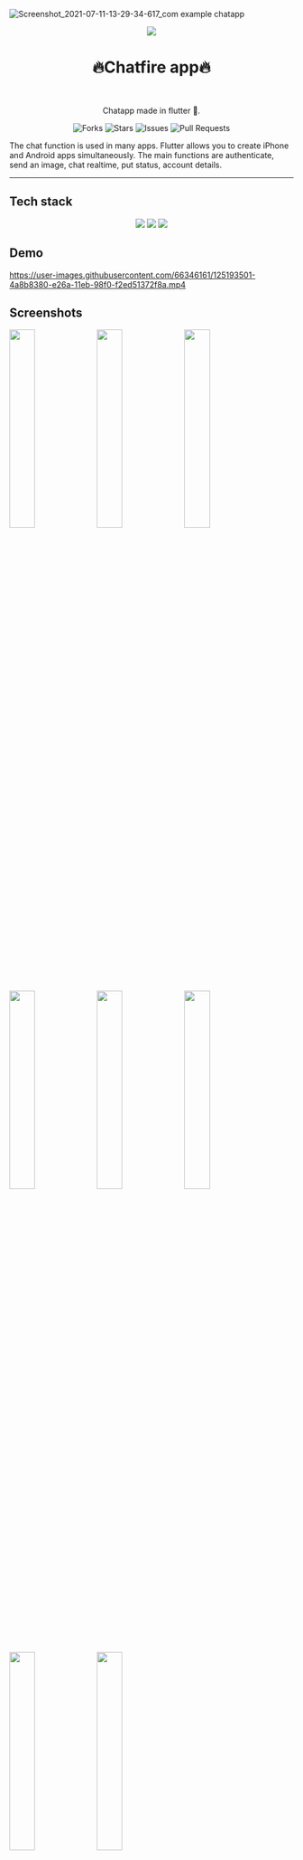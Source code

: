 ![Screenshot_2021-07-11-13-29-34-617_com example chatapp]()


<p align="center" width="100%">
  <img src="https://user-images.githubusercontent.com/66346161/125189646-ba900e80-e256-11eb-9d56-d76cd04aef33.png"/>
</p>  
<h1 align="center">🔥Chatfire app🔥</h1> <br>
<p align="center">Chatapp made in flutter 💓.</p>

<div align="center">

![Forks](https://img.shields.io/github/forks/anotherwebguy/Chat-App-Flutter)
![Stars](https://img.shields.io/github/stars/anotherwebguy/Chat-App-Flutter)
![Issues](https://img.shields.io/github/issues/anotherwebguy/Chat-App-Flutter)
![Pull Requests](https://img.shields.io/github/issues-pr/anotherwebguy/Chat-App-Flutter?) 

</div>

The chat function is used in many apps. Flutter allows you to create iPhone and Android apps simultaneously. The main functions are authenticate, send an image, chat realtime, put status, account details.


----
## Tech stack

<div align="center">
<img src="https://img.shields.io/badge/dart-%230175C2.svg?&style=for-the-badge&logo=dart&logoColor=white"/>  <img src="https://img.shields.io/badge/flutter-%230175C2.svg?&style=for-the-badge&logo=flutter&logoColor=white"/>  <img src="https://img.shields.io/badge/firebase-%230175C2.svg?&style=for-the-badge&logo=firebase&logoColor=white"/>
</div>

## Demo 

https://user-images.githubusercontent.com/66346161/125193501-4a8b8380-e26a-11eb-98f0-f2ed51372f8a.mp4


## Screenshots 

<img src="https://user-images.githubusercontent.com/66346161/125193658-2d0ae980-e26b-11eb-95c2-a75f70097ece.jpg" width=30%/>  <img src="https://user-images.githubusercontent.com/66346161/125193657-2bd9bc80-e26b-11eb-9d66-41d1a4c9fe69.jpg" width=30%/>  <img src="https://user-images.githubusercontent.com/66346161/125193662-2f6d4380-e26b-11eb-8484-8bedbc669cba.jpg" width=30%/>  <img src="https://user-images.githubusercontent.com/66346161/125193663-31370700-e26b-11eb-9702-2fad5df908ee.jpg" width=30%/>  <img src="https://user-images.githubusercontent.com/66346161/125193653-28decc00-e26b-11eb-9a35-c8b80e4303f7.jpg" width=30%/>  <img src="https://user-images.githubusercontent.com/66346161/125194316-58430800-e26e-11eb-8998-5ea216be07bc.jpg" width=30%/>  <img src="https://user-images.githubusercontent.com/66346161/125193661-2ed4ad00-e26b-11eb-829c-fff5a31faae5.jpg" width=30%/>  <img src="https://user-images.githubusercontent.com/66346161/125193659-2da38000-e26b-11eb-9230-606322e46ecd.jpg" width=30%/>


## Getting Started

This project is a starting point for a Flutter application.

A few resources to get you started if this is your first Flutter project:

- [Lab: Write your first Flutter app](https://flutter.dev/docs/get-started/codelab)
- [Cookbook: Useful Flutter samples](https://flutter.dev/docs/cookbook)

For help getting started with Flutter, view our
[online documentation](https://flutter.dev/docs), which offers tutorials,
samples, guidance on mobile development, and a full API reference.

<h2 align= "left"><b>Contributing Guidelines!</b></h2>

1. Make sure to keep the UI consistent while adding a new feature.
2. When adding new packages, use the package version which is compatible with the new flutter 2 update.
3. Make sure that your code is well documented, especially in the tougher areas.
4. Maintain a uniform naming convention throughout the codebase.
5. If your code is being repetitive then refactor it to create a new widget for future use.
6. Make the code as modular as possible, separating the UI from the logic.

Contributions are always welcome! You can also visit our [contributing guidelines](https://github.com/anotherwebguy/Chat-App-Flutter/blob/master/CONTRIBUTING.md) beforing making any contributions. 


<h2 align= "left"><b>Steps</b></h2>

![Steps](https://media.giphy.com/media/o5BzNDDFQnepi/giphy.gif)


**1.** Fork [this](https://github.com/anotherwebguy/Chat-App-Flutter) repository.

<img src="https://user-images.githubusercontent.com/41269164/70219309-9a3eca80-176a-11ea-8a4d-1bd701d07314.png" width=300>


**2.** Clone the forked repository.

```terminal
git clone https://github.com/<your-github-username>/Chat-App-Flutter.git
```

<img src="https://encrypted-tbn0.gstatic.com/images?q=tbn%3AANd9GcT5N0HJ9db7jSvcL4dsDscZQBzqQqqKVs0BnO1OVz26glLWKJRY&usqp=CAU" width="300">

**3.** Navigate to the project directory.

```terminal
cd Chat-App-Flutter
```

**4.** Create a new branch.

```terminal
git checkout -b <your_branch_name>
```

**5.** Make changes in source code.

![changes](https://media.giphy.com/media/QNFhOolVeCzPQ2Mx85/200w_d.gif)


**6.** Commit your changes.
```terminal
git commit -m "Message"
```

**7.** Push your local branch to the remote repository.
```terminal
git push -u origin <your_branch_name>
```

**8.** Create a Pull Request!


Finally, go to your repository in the browser and click on `compare and pull requests`.
Then add a title and description to your pull request that explains your precious effort.

<img src="https://user-images.githubusercontent.com/41269164/70219707-47194780-176b-11ea-96c2-d0c401ddb1e0.png" width=600>
		
click on `Compare and Pull Request`
		
<img src="https://user-images.githubusercontent.com/41269164/70219836-8d6ea680-176b-11ea-81d5-549093bf0954.png" width=600>

**Congratulations!!**  :boom: Sit and relax, you've made your contribution to [Chatfire](https://github.com/anotherwebguy/Chat-App-Flutter) project.

<h2 align= "left"><b>Code of Conduct</b></h2>

We follow certain guidelines in order to maintain this repository. Please find our [code of conduct](https://github.com/anotherwebguy/Chat-App-Flutter/blob/master/CODE_OF_CONDUCT.md) and read it carefully.

<h2 align= "left"><b>License</b></h2>

Distributed under the MIT License. See [LICENSE](https://github.com/anotherwebguy/Chat-App-Flutter/blob/master/LICENSE) for more information.






